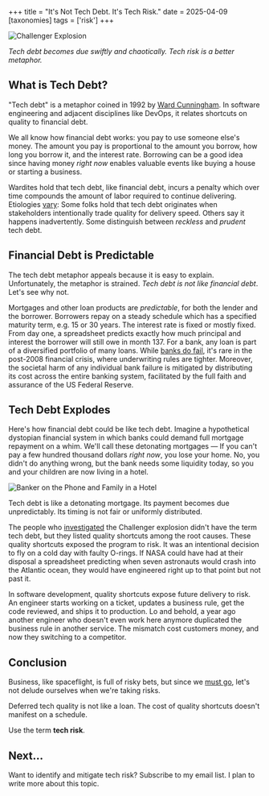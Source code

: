 +++
title = "It's Not Tech Debt. It's Tech Risk."
date = 2025-04-09
[taxonomies]
tags = ['risk']
+++

![Challenger Explosion](../challenger_explosion.jpg)
<div class="text-center">
  <p style="font-style: italic">
    Tech debt becomes due swiftly and chaotically. Tech risk is a better metaphor.
  </p>
</div>

## What is Tech Debt?

"Tech debt" is a metaphor coined in 1992 by [Ward Cunningham](https://en.wikipedia.org/wiki/Ward_Cunningham). In software engineering and adjacent disciplines like DevOps, it relates shortcuts on quality to financial debt. 

We all know how financial debt works: you pay to use someone else's money. The amount you pay is proportional to the amount you borrow, how long you borrow it, and the interest rate. Borrowing can be a good idea since having money *right now* enables valuable events like buying a house or starting a business.

Wardites hold that tech debt, like financial debt, incurs a penalty which over time compounds the amount of labor required to continue delivering. Etiologies [vary](https://waynehale.wordpress.com/2024/01/10/the-most-important-thing/): Some folks hold that tech debt originates when stakeholders intentionally trade quality for delivery speed. Others say it happens inadvertently. Some distinguish between *reckless* and *prudent* tech debt.

## Financial Debt is Predictable

The tech debt metaphor appeals because it is easy to explain. Unfortunately, the metaphor is strained. *Tech debt is not like financial debt*. Let's see why not.

Mortgages and other loan products are *predictable*, for both the lender and the borrower. Borrowers repay on a steady schedule which has a specified maturity term, e.g. 15 or 30 years. The interest rate is fixed or mostly fixed. From day one, a spreadsheet predicts exactly how much principal and interest the borrower will still owe in month 137. For a bank, any loan is part of a diversified portfolio of many loans. While [banks do fail](https://www.bitsaboutmoney.com/archive/banking-in-very-uncertain-times/), it's rare in the post-2008 financial crisis, where underwriting rules are tighter. Moreover, the societal harm of any individual bank failure is mitigated by distributing its cost across the entire banking system, facilitated by the full faith and assurance of the US Federal Reserve.

## Tech Debt Explodes

Here's how financial debt could be like tech debt. Imagine a hypothetical dystopian financial system in which banks could demand full mortgage repayment on a whim. We'll call these detonating mortgages — If you can't pay a few hundred thousand dollars *right now*, you lose your home. No, you didn't do anything wrong, but the bank needs some liquidity today, so you and your children are now living in a hotel.

![Banker on the Phone and Family in a Hotel](../bank_and_family.jpg)

Tech debt is like a detonating mortgage. Its payment becomes due unpredictably. Its timing is not fair or uniformly distributed.

The people who [investigated](https://en.wikipedia.org/wiki/Rogers_Commission_Report) the Challenger explosion didn't have the term tech debt, but they listed quality shortcuts among the root causes. These quality shortcuts exposed the program to risk. It was an intentional decision to fly on a cold day with faulty O-rings. If NASA could have had at their disposal a spreadsheet predicting when seven astronauts would crash into the Atlantic ocean, they would have engineered right up to that point but not past it. 

In software development, quality shortcuts expose future delivery to risk. An engineer starts working on a ticket, updates a business rule, get the code reviewed, and ships it to production. Lo and behold, a year ago another engineer who doesn't even work here anymore duplicated the business rule in another service. The mismatch cost customers money, and now they switching to a competitor.

## Conclusion

Business, like spaceflight, is full of risky bets, but since we [must go](https://waynehale.wordpress.com/2024/01/10/the-most-important-thing/), let's not delude ourselves when we're taking risks. 

Deferred tech quality is not like a loan. The cost of quality shortcuts doesn't manifest on a schedule. 

Use the term **tech risk**. 

## Next...

Want to identify and mitigate tech risk? Subscribe to my email list. I plan to write more about this topic.
